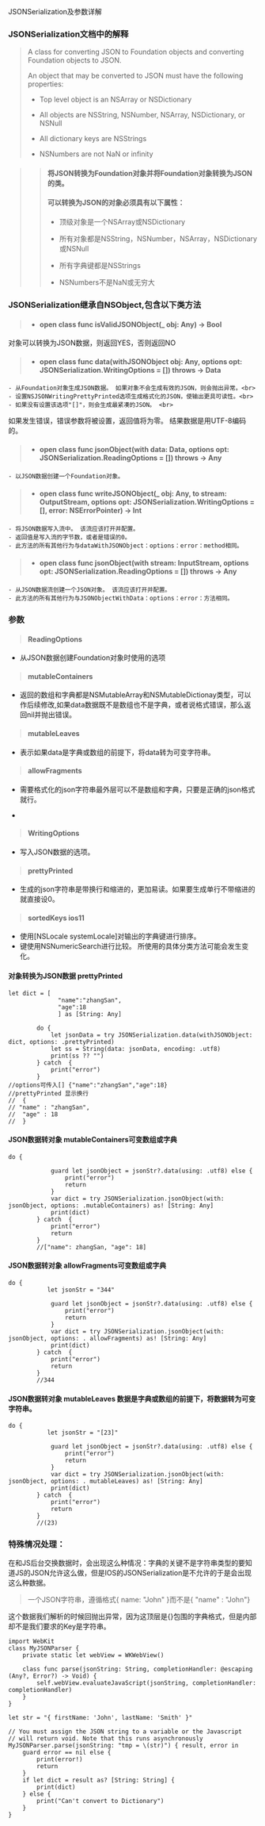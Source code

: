 JSONSerialization及参数详解


### JSONSerialization文档中的解释


>  A class for converting JSON to Foundation objects and converting Foundation objects to JSON.
> 
>  An object that may be converted to JSON must have the following properties:
> 
> - Top level object is an NSArray or NSDictionary
> 
> - All objects are NSString, NSNumber, NSArray, NSDictionary, or NSNull
> 
> - All dictionary keys are NSStrings
> 
> - NSNumbers are not NaN or infinity


> > #### 将JSON转换为Foundation对象并将Foundation对象转换为JSON的类。
> >
> > #### 可以转换为JSON的对象必须具有以下属性：
> >
> >- 顶级对象是一个NSArray或NSDictionary
> >
> >- 所有对象都是NSString，NSNumber，NSArray，NSDictionary或NSNull
> >
> >- 所有字典键都是NSStrings
> >- NSNumbers不是NaN或无穷大



### JSONSerialization继承自NSObject,包含以下类方法


>  - #### open class func isValidJSONObject(_ obj: Any) -> Bool<br>
对象可以转换为JSON数据，则返回YES，否则返回NO

> - #### open class func data(withJSONObject obj: Any, options opt: JSONSerialization.WritingOptions = []) throws -> Data<br>
	- 从Foundation对象生成JSON数据。 如果对象不会生成有效的JSON，则会抛出异常。<br> 
	- 设置NSJSONWritingPrettyPrinted选项生成格式化的JSON，使输出更具可读性。<br> 
	- 如果没有设置该选项"[]"，则会生成最紧凑的JSON。 <br>
如果发生错误，错误参数将被设置，返回值将为零。 结果数据是用UTF-8编码的。

> - #### open class func jsonObject(with data: Data, options opt: JSONSerialization.ReadingOptions = []) throws -> Any<br>
	- 以JSON数据创建一个Foundation对象。

> - #### open class func writeJSONObject(_ obj: Any, to stream: OutputStream, options opt: JSONSerialization.WritingOptions = [], error: NSErrorPointer) -> Int<br>
	- 将JSON数据写入流中。 该流应该打开并配置。 
	- 返回值是写入流的字节数，或者是错误的0。 
	- 此方法的所有其他行为与dataWithJSONObject：options：error：method相同。

> - #### open class func jsonObject(with stream: InputStream, options opt: JSONSerialization.ReadingOptions = []) throws -> Any<br>
	- 从JSON数据流创建一个JSON对象。 该流应该打开并配置。 
	- 此方法的所有其他行为与JSONObjectWithData：options：error：方法相同。


### 参数


> #### ReadingOptions
- 从JSON数据创建Foundation对象时使用的选项

> #### mutableContainers
- 返回的数组和字典都是NSMutableArray和NSMutableDictionay类型，可以作后续修改,如果data数据既不是数组也不是字典，或者说格式错误，那么返回nil并抛出错误。

> #### mutableLeaves
- 表示如果data是字典或数组的前提下，将data转为可变字符串。

> #### allowFragments
- 需要格式化的json字符串最外层可以不是数组和字典，只要是正确的json格式就行。

-

> #### WritingOptions
- 写入JSON数据的选项。

> #### prettyPrinted
- 生成的json字符串是带换行和缩进的，更加易读。如果要生成单行不带缩进的就直接设0。

> #### sortedKeys ios11
- 使用[NSLocale systemLocale]对输出的字典键进行排序。 
- 键使用NSNumericSearch进行比较。 所使用的具体分类方法可能会发生变化。

#### 对象转换为JSON数据 prettyPrinted
```
let dict = [
			  "name":"zhangSan",
			  "age":18
			  ] as [String: Any]

		do {
            let jsonData = try JSONSerialization.data(withJSONObject: dict, options: .prettyPrinted)
            let ss = String(data: jsonData, encoding: .utf8)
            print(ss ?? "")
        } catch  {
            print("error")
        }
//options可传入[] {"name":"zhangSan","age":18}
//prettyPrinted 显示换行
//	{
// "name" : "zhangSan",
//  "age" : 18
//	}
```

#### JSON数据转对象 mutableContainers可变数组或字典
```
do {
            
            guard let jsonObject = jsonStr?.data(using: .utf8) else {
                print("error")
                return
            }
            var dict = try JSONSerialization.jsonObject(with: jsonObject, options: .mutableContainers) as! [String: Any]
            print(dict)
        } catch  {
            print("error")
            return
        }
        //["name": zhangSan, "age": 18]
```
#### JSON数据转对象 allowFragments可变数组或字典
```
do {
           let jsonStr = "344"
            
            guard let jsonObject = jsonStr?.data(using: .utf8) else {
                print("error")
                return
            }
            var dict = try JSONSerialization.jsonObject(with: jsonObject, options: . allowFragments) as! [String: Any]
            print(dict)
        } catch  {
            print("error")
            return
        }
        //344
```

#### JSON数据转对象 mutableLeaves 数据是字典或数组的前提下，将数据转为可变字符串。
```
do {
           let jsonStr = "[23]"
            
            guard let jsonObject = jsonStr?.data(using: .utf8) else {
                print("error")
                return
            }
            var dict = try JSONSerialization.jsonObject(with: jsonObject, options: . mutableLeaves) as! [String: Any]
            print(dict)
        } catch  {
            print("error")
            return
        }
        //(23)
```

### 特殊情况处理：
在和JS后台交换数据时，会出现这么种情况：字典的关键不是字符串类型的要知道JS的JSON允许这么做，但是IOS的JSONSerialization是不允许的于是会出现这么种数据。
>  一个JSON字符串，遵循格式{ name: "John" }而不是{ "name" : "John"}

这个数据我们解析的时候回抛出异常，因为这顶层是{}包围的字典格式，但是内部却不是我们要求的Key是字符串。

```
import WebKit
class MyJSONParser {
    private static let webView = WKWebView()

    class func parse(jsonString: String, completionHandler: @escaping (Any?, Error?) -> Void) {
        self.webView.evaluateJavaScript(jsonString, completionHandler: completionHandler)
    }
}

let str = "{ firstName: 'John', lastName: 'Smith' }"

// You must assign the JSON string to a variable or the Javascript
// will return void. Note that this runs asynchronously
MyJSONParser.parse(jsonString: "tmp = \(str)") { result, error in
    guard error == nil else {
        print(error!)
        return
    }
    if let dict = result as? [String: String] {
        print(dict)
    } else {
        print("Can't convert to Dictionary")
    }
}
```